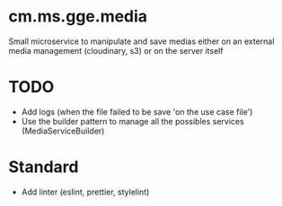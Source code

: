 # cm.ms.gge.media

Small microservice to manipulate and save medias either on an external media management (cloudinary, s3) or on the server itself

# TODO
 - Add logs (when the file failed to be save 'on the use case file')
 - Use the builder pattern to manage all the possibles services (MediaServiceBuilder)

# Standard
  - Add linter (eslint, prettier, stylelint)